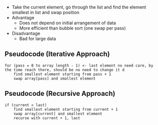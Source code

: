 - Take the current element, go through the list and find the element smallest in list and swap position
- Advantage
	- Does not depend on initial arrangement of data
	- More efficient than bubble sort (one swap per pass)
- Disadvantage
	- Bad for large data

## Pseudocode (Iterative Approach)
```
for (pass = 0 to array length - 1) <- last element no need care, by the time reach there, should be no need to change it d
	find smallest element starting from pass + 1
	swap array[pass] and smallest element
```

## Pseudocode (Recursive Approach)
```
if (current < last)
	find smallest element starting from current + 1
	swap array[current] and smallest element
	recurse with current + 1, last
```